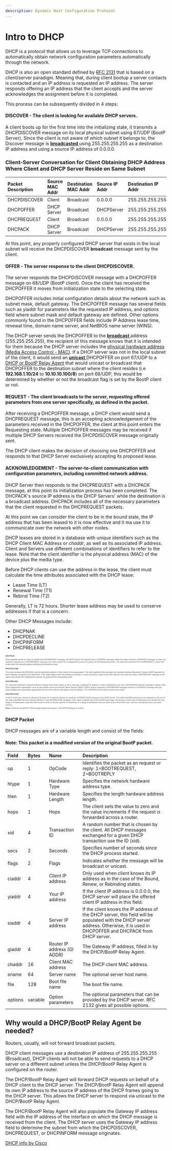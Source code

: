 ```yaml
---
description: Dynamic Host Configuration Protocol
---
```


# Intro to DHCP

DHCP is a protocol that allows us to leverage TCP connections to automatically obtain network configuration parameters automatically through the network. 

DHCP is also an open standard defined by [RFC 2131](https://www.ietf.org/rfc/rfc2131.txt) that is based on a client/server paradigm. Meaning that, during client bootup a server contacts is contacted and an IP address is requested an IP address. The server responds offering an IP address that the client accepts and the server acknowledges the assignment before it is completed. 

This process can be subsequently divided in 4 steps:

#### DISCOVER - The client is looking for available DHCP servers.

A client boots up for the first time into the initializing state, it transmits a DHCPDISCOVER message on its local physical subnet using 67/UDP \(BootP Server\). Since the client is not aware of which subnet it belongs to, the Discover message is [**broadcasted** ](https://tools.ietf.org/html/rfc919)using 255.255.255.255 as a destination IP address and using a source IP address of 0.0.0.0.

### Client-Server Conversation for Client Obtaining DHCP Address Where Client and DHCP Server Reside on Same Subnet

| Packet Description | Source MAC Addr | Destination MAC Addr | Source IP Addr | Destination IP Addr |
| :--- | :--- | :--- | :--- | :--- |
| DHCPDISCOVER | Client | Broadcast | 0.0.0.0 | 255.255.255.255 |
| DHCPOFFER | DHCP Server | Broadcast | DHCPServer | 255.255.255.255 |
| DHCPREQUEST | Client | Broadcast | 0.0.0.0 | 255.255.255.255 |
| DHCPACK | DHCP Server | Broadcast | DHCPServer | 255.255.255.255 |

At this point, any properly configured DHCP server that exists in the local subnet will receive the DHCPDISCOVER **broadcast** message sent by the client. 

#### OFFER - The server response to the client DHCPDISCOVER.

The server responds the DHCPDISCOVER message with a DHCPOFFER message on 68/UDP \(BootP client\). Once the client has received the DHCPOFFER it moves from initialization state to the selecting state.

DHCPOFFER includes initial configuration details about the network such as subnet mask, default gateway. The DHCPOFFER message has several fields such as yiaddr for parameters like the requested IP address, and options field where subnet mask and default gateway are defined. Other options commonly found in the DHCPOFFER fields include IP Address lease time, renewal time, domain name server, and NetBIOS name server \(WINS\). 

The DHCP server sends the DHCPOFFER to the [**broadcast** ](https://tools.ietf.org/html/rfc919)address \(255.255.255.255\), the recipient of this message knows that it is intended for them because the DHCP server includes the [physical hardware address \(Media Access Control - MAC\)](https://standards.ieee.org/content/dam/ieee-standards/standards/web/documents/tutorials/macgrp.pdf). If a DHCP server was not in the local subnet of the client, it would send an [**unicast** ](https://docs.microsoft.com/en-us/previous-versions/windows/it-pro/windows-server-2003/cc736574%28v=ws.10%29?redirectedfrom=MSDN)DHCPOFFER on port 67/UDP to a [DHCP or BootP Relay Agent](https://www.cisco.com/en/US/docs/ios/12_4t/ip_addr/configuration/guide/htdhcpre.html#wp1085232) that would unicast or broadcast that DHCPOFFER to the destination subnet where the client resides \(i.e **192.168.1.10/24** to **10.10.10.100/8**\) on port 68/UDP, this would be determined by whether or not the broadcast flag is set by the BootP client or not. 

#### REQUEST - The client broadcasts to the server, requesting offered parameters from one server specifically, as defined in the packet.

After receiving a DHCPOFFER message, a DHCP client would send a DHCPREQUEST message, this is an accepting acknowledgement of the parameters received in the DHCPOFFER, the client at this point enters the Requesting state. Multiple DHCPOFFER messages may be received if multiple DHCP Servers received the DHCPDISCOVER message originally sent. 

The DHCP client makes the decision of choosing one DHCPOFFER and responds to that DHCP Server exclusively accepting its proposed lease. 

#### ACKNOWLEDGEMENT - The server-to-client communication with configuration parameters, including committed network address.

DHCP Server then responds to the DHCPREQUEST with a DHCPACK message, at this point its initialization process has been completed. The DHCPACK's source IP address is the DHCP Servers' while the destination is a broadcast address. DHCPACK includes all of the necessary parameters that the client requested in the DHCPREQUEST packets. 

At this point we can consider the client to be in the bound state, the IP address that has been leased to it is now effective and it ma use it to communicate over the network with other nodes. 

DHCP leases are stored in a database with unique identifiers such as the DHCP Client MAC Address or _chaddr_, as well as its associated IP address. Client and Servers use different combinations of identifiers to refer to the lease. Note that the client identifier is the physical address \(MAC\) of the device plus the media type.

Before DHCP clients can use the address in the lease, the client must calculate the time attributes associated with the DHCP lease:

* Lease Time \(LT\)
* Renewal Time \(T1\)
* Rebind Time \(T2\)

Generally, LT is 72 hours. Shorter lease address may be used to conserve addresses if that is a concern.

Other DHCP Messages include: 

* DHCPNAK
* DHCPDECLINE
* DHCPINFORM
* DHCPRELEASE

![Other DHCP messages](../../.gitbook/assets/image%20%2860%29.png)

#### DHCP Packet

DHCP messages are of a variable length and consist of the fields:

#### **Note:** This packet is a modified version of the original BootP packet.

| Field | Bytes | Name | Description |
| :--- | :--- | :--- | :--- |
| op | 1 | OpCode | Identifies the packet as an request or reply: 1=BOOTREQUEST, 2=BOOTREPLY |
| htype | 1 | Hardware Type | Specifies the network hardware address type. |
| hlen | 1 | Hardware Length | Specifies the length hardware address length. |
| hops | 1 | Hops | The client sets the value to zero and the value increments if the request is forwarded across a router. |
| xid | 4 | Transaction ID | A random number that is chosen by the client. All DHCP messages exchanged for a given DHCP transaction use the ID \(xid\). |
| secs | 2 | Seconds | Specifies number of seconds since the DHCP process started. |
| flags | 2 | Flags | Indicates whether the message will be broadcast or unicast. |
| ciaddr | 4 | Client IP address | Only used when client knows its IP address as in the case of the Bound, Renew, or Rebinding states. |
| yiaddr | 4 | Your IP address | If the client IP address is 0.0.0.0, the DHCP server will place the offered client IP address in this field. |
| siaddr | 4 | Server IP address | If the client knows the IP address of the DHCP server, this field will be populated with the DHCP server address. Otherwise, it is used in DHCPOFFER and DHCPACK from DHCP server. |
| giaddr | 4 | Router IP address \(GI ADDR\) | The Gateway IP address, filled in by the DHCP/BootP Relay Agent. |
| chaddr | 16 | Client MAC address | The DHCP client MAC address. |
| sname | 64 | Server name | The optional server host name. |
| file | 128 | Boot file name | The boot file name. |
| options | variable | Option parameters | The optional parameters that can be provided by the DHCP server. RFC 2132 gives all possible options. |

## Why would a DHCP/BootP Relay Agent be needed?

Routers, usually, will not forward broadcast packets. 

DHCP client messages use a destination IP address of 255.255.255.255 \(Broadcast\), DHCP clients will not be able to send requests to a DHCP server on a different subnet unless the DHCP/BootP Relay Agent is configured on the router. 

The DHCP/BootP Relay Agent will forward DHCP requests on behalf of a DHCP client to the DHCP server. The DHCP/BootP Relay Agent will append its own IP address to the source IP address of the DHCP frames going to the DHCP server. This allows the DHCP server to respond via unicast to the DHCP/BootP Relay Agent. 

The DHCP/BootP Relay Agent will also populate the Gateway IP address field with the IP address of the interface on which the DHCP message is received from the client. The DHCP server uses the Gateway IP address field to determine the subnet from which the DHCPDISCOVER, DHCPREQUEST, or DHCPINFORM message originates.

[DHCP info by Cisco ](https://www.cisco.com/c/en/us/support/docs/ip/dynamic-address-allocation-resolution/27470-100.html#understanding)

